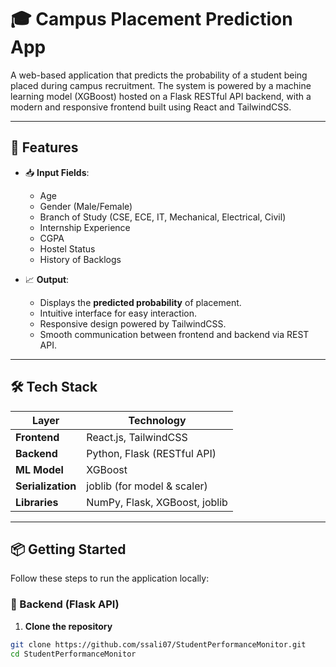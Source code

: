 # 🎓 Campus Placement Prediction App

A web-based application that predicts the probability of a student being placed during campus recruitment. The system is powered by a machine learning model (XGBoost) hosted on a Flask RESTful API backend, with a modern and responsive frontend built using React and TailwindCSS.

---

## 🚀 Features

- 📥 **Input Fields**:
  - Age
  - Gender (Male/Female)
  - Branch of Study (CSE, ECE, IT, Mechanical, Electrical, Civil)
  - Internship Experience
  - CGPA
  - Hostel Status
  - History of Backlogs

- 📈 **Output**:
  - Displays the **predicted probability** of placement.
  - Intuitive interface for easy interaction.
  - Responsive design powered by TailwindCSS.
  - Smooth communication between frontend and backend via REST API.

---

## 🛠️ Tech Stack

| Layer       | Technology                            |
|-------------|----------------------------------------|
| **Frontend**| React.js, TailwindCSS                  |
| **Backend** | Python, Flask (RESTful API)            |
| **ML Model**| XGBoost                                |
| **Serialization** | joblib (for model & scaler)     |
| **Libraries** | NumPy, Flask, XGBoost, joblib        |

---

## 📦 Getting Started

Follow these steps to run the application locally:

### 🔁 Backend (Flask API)

1. **Clone the repository**  
```bash
git clone https://github.com/ssali07/StudentPerformanceMonitor.git
cd StudentPerformanceMonitor
